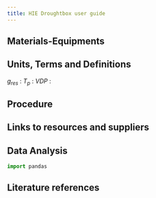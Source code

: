 ```yaml
---
title: HIE Droughtbox user guide
---
```



## Materials-Equipments

## Units, Terms and Definitions

$g_{res}$ :
$T_p$ :
$VDP$ :


## Procedure

## Links to resources and suppliers

## Data Analysis

```python
import pandas
```

## Literature references

